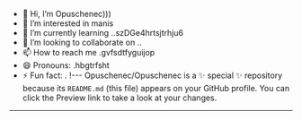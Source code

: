 - 👋 Hi, I’m Opuschenec)))
- 👀 I’m interested in manis
- 🌱 I’m currently learning ..szDGe4hrtsjtrhju6
- 💞️ I’m looking to collaborate on ..
- 📫 How to reach me .gvfsdtfyguijop
- 😄 Pronouns: .hbgtrfsht
- ⚡ Fun fact: .
!---
Opuschenec/Opuschenec is a ✨ special ✨ repository because its `README.md` (this file) appears on your GitHub profile.
You can click the Preview link to take a look at your changes.
---
